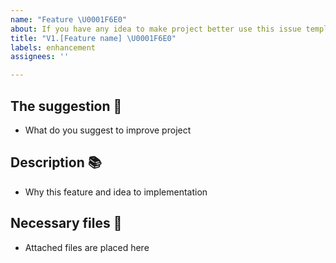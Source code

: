 ```yaml
---
name: "Feature \U0001F6E0"
about: If you have any idea to make project better use this issue template.
title: "V1.[Feature name] \U0001F6E0"
labels: enhancement
assignees: ''

---
```


## The suggestion 📝

- What do you suggest to improve project

## Description 📚

- Why this feature and idea to implementation

## Necessary files 📁

- Attached files are placed here

